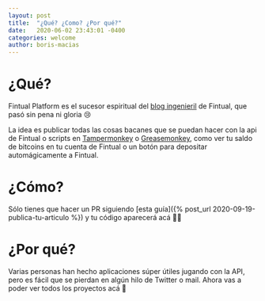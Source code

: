 ```yaml
---
layout: post
title:  "¿Qué? ¿Como? ¿Por qué?"
date:   2020-06-02 23:43:01 -0400
categories: welcome
author: boris-macias
---
```

# ¿Qué?

Fintual Platform es el sucesor espiritual del [blog ingenieril](https://engineering.fintual.cl/) de Fintual, que pasó sin pena ni gloria 😢

La idea es publicar todas las cosas bacanes que se puedan hacer con la api de Fintual o scripts en [Tampermonkey](https://www.tampermonkey.net/) o [Greasemonkey](https://www.greasespot.net/), como ver tu saldo de bitcoins en tu cuenta de Fintual o un botón para depositar automágicamente a Fintual.

# ¿Cómo?

Sólo tienes que hacer un PR siguiendo [esta guía]({% post_url 2020-09-19-publica-tu-articulo %}) y tu código aparecerá acá 🙌🏼


# ¿Por qué?

Varias personas han hecho aplicaciones súper útiles jugando con la API, pero es fácil que se pierdan en algún hilo de Twitter o mail. Ahora vas a poder ver todos los proyectos acá 🙌
